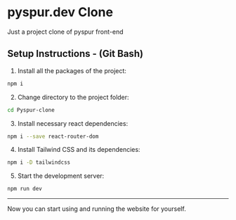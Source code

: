 # pyspur.dev Clone
Just a project clone of pyspur front-end

## Setup Instructions - (Git Bash)

1. Install all the packages of the project:
```bash
npm i
```

2. Change directory to the project folder:
```bash
cd Pyspur-clone
```

3. Install necessary react dependencies:
```bash
npm i --save react-router-dom
```

4. Install Tailwind CSS and its dependencies:
```bash
npm i -D tailwindcss
```

5. Start the development server:
```bash
npm run dev
```

---
Now you can start using and running the website for yourself.
